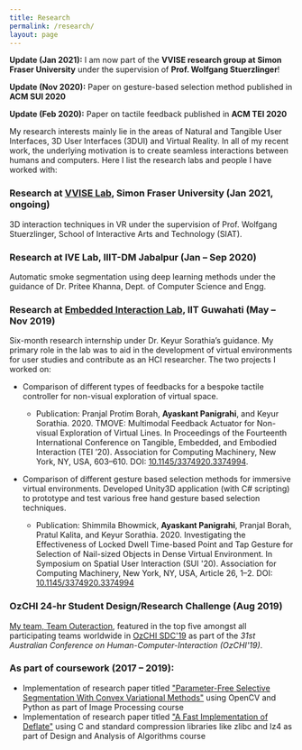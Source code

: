 ```yaml
---
title: Research
permalink: /research/
layout: page
---
```

**Update (Jan 2021):** I am now part of the **VVISE research group at Simon Fraser University** under the supervision of **Prof. Wolfgang Stuerzlinger**!

**Update (Nov 2020):** Paper on gesture-based selection method published in **ACM SUI 2020**

**Update (Feb 2020):** Paper on tactile feedback published in **ACM TEI 2020**

My research interests mainly lie in the areas of Natural and Tangible User Interfaces, 3D User Interfaces (3DUI) and Virtual Reality. In all of my recent work, the underlying motivation is to create seamless interactions between humans and computers. Here I list the research labs and people I have worked with:

### Research at [VVISE Lab](https://vvise.iat.sfu.ca/), Simon Fraser University (Jan 2021, ongoing)
3D interaction techniques in VR under the supervision of Prof. Wolfgang Stuerzlinger, School of Interactive Arts and Technology (SIAT).

### Research at IVE Lab, IIIT-DM Jabalpur (Jan – Sep 2020)
Automatic smoke segmentation using deep learning methods under the guidance of Dr. Pritee Khanna, Dept. of Computer Science and Engg.

### Research at [Embedded Interaction Lab](http://embeddedinteractions.com/), IIT Guwahati (May – Nov 2019)
Six-month research internship under Dr. Keyur Sorathia’s guidance. My primary role in the lab was to aid in the development of virtual environments for user studies and contribute as an HCI researcher. The two projects I worked on:
* Comparison of different types of feedbacks for a bespoke tactile controller for non-visual exploration of virtual space.
  * Publication: Pranjal Protim Borah, **Ayaskant Panigrahi**, and Keyur Sorathia. 2020. TMOVE: Multimodal Feedback Actuator for Non-visual Exploration of Virtual Lines. In Proceedings of the Fourteenth International Conference on Tangible, Embedded, and Embodied Interaction (TEI ’20). Association for Computing Machinery, New York, NY, USA, 603–610. DOI: [10.1145/3374920.3374994](https://doi.org/10.1145/3374920.3374994).

* Comparison of different gesture based selection methods for immersive virtual environments. Developed Unity3D application (with C# scripting) to prototype and test various free hand gesture based selection techniques.
  * Publication: Shimmila Bhowmick, **Ayaskant Panigrahi**, Pranjal Borah, Pratul Kalita, and Keyur Sorathia. 2020. Investigating the Effectiveness of Locked Dwell Time-based Point and Tap Gesture for Selection of Nail-sized Objects in Dense Virtual Environment. In Symposium on Spatial User Interaction (SUI '20). Association for Computing Machinery, New York, NY, USA, Article 26, 1–2. DOI: [10.1145/3374920.3374994](https://doi.org/10.1145/3385959.3422701)
  
### OzCHI 24-hr Student Design/Research Challenge (Aug 2019)
[My team, Team Outeraction](/projects/ozchi-sdc/), featured in the top five amongst all participating teams worldwide in [OzCHI SDC'19](http://ozchi2019.visemex.org/wp/participate/ozchi-student-design-challenge-sdc/) as part of the *31st Australian Conference on Human-Computer-Interaction (OzCHI'19)*.

### As part of coursework (2017 – 2019):
* Implementation of research paper titled ["Parameter-Free Selective Segmentation With Convex Variational Methods"](https://ieeexplore.ieee.org/document/8550655) using OpenCV and Python as part of Image Processing course
* Implementation of research paper titled ["A Fast Implementation of Deflate"](https://ieeexplore.ieee.org/document/6824430) using C and standard compression libraries like zlibc and lz4 as part of Design and Analysis of Algorithms course
